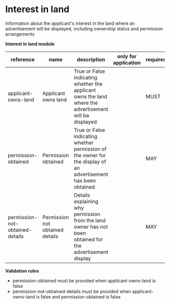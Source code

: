 # Interest in land

Information about the applicant's interest in the land where an advertisement 
will be displayed, including ownership status and permission arrangements


**Interest in land module**

| reference | name | description | only for application | requirement | notes |
| --- | --- | --- | --- | --- | --- |
| applicant-owns-land | Applicant owns land | True or False indicating whether the applicant owns the land where the advertisement will be displayed |  | MUST |  |
| permission-obtained | Permission obtained | True or False indicating whether permission of the owner for the display of an advertisement has been obtained |  | MAY |  |
| permission-not-obtained-details | Permission not obtained details | Details explaining why permission from the land owner has not been obtained for the advertisement display |  | MAY |  |

**Validation rules**

- permission-obtained must be provided when applicant-owns-land is false
- permission-not-obtained-details must be provided when applicant-owns-land is false and permission-obtained is false
